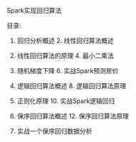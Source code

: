 Spark实现回归算法

目录: 
1. 回归分析概述                 2. 线性回归算法概述

3. 线性回归算法的原理           4. 最小二乘法

5. 随机梯度下降                 6. 实战Spark预测房价

7. 逻辑回归算法概述             8. 逻辑回归算法原理

9. 正则化原理                   10. 实战Spark逻辑回归

11. 保序回归算法概述            12. 保序回归算法原理

13. 实战一个保序回归数据分析













